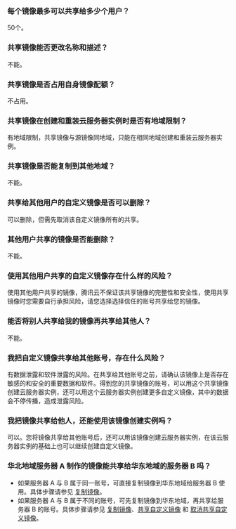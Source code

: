### 每个镜像最多可以共享给多少个用户？

50个。

### 共享镜像能否更改名称和描述？

不能。

### 共享镜像是否占用自身镜像配额？

不占用。

### 共享镜像在创建和重装云服务器实例时是否有地域限制？

有地域限制，共享镜像与源镜像同地域，只能在相同地域创建和重装云服务器实例。

### 共享镜像是否能复制到其他地域？

不能。

### 共享给其他用户的自定义镜像是否可以删除？

可以删除，但需先取消该自定义镜像所有的共享。

### 其他用户共享的镜像是否能删除？

不能。

### 使用其他用户共享的自定义镜像存在什么样的风险？

使用其他用户共享的镜像，腾讯云不保证该共享镜像的完整性和安全性，使用共享镜像时您需要自行承担风险，请您选择选择信任的账号共享给您的镜像。

### 能否将别人共享给我的镜像再共享给其他人？

不能。

### 我把自定义镜像共享给其他账号，存在什么风险？

有数据泄露和软件泄露的风险。在共享给其他账号之前，请确认该镜像上是否存在敏感的和安全的重要数据和软件。得到您的共享镜像的账号，可以用这个共享镜像创建云服务器实例，还可以用这个云服务器实例创建更多自定义镜像，其中的数据会不停传播，造成泄露风险。

### 我把镜像共享给他人，还能使用该镜像创建实例吗？

可以。您将镜像共享给其他账号后，还可以用该镜像创建云服务器实例，在该云服务器实例的基础上也可以继续创建自定义镜像。

### 华北地域服务器 A 制作的镜像能共享给华东地域的服务器 B 吗？

- 如果服务器 A 与 B 属于同一账号，可直接复制镜像到华东地域给服务器 B 使用。具体步骤请参见 [复制镜像](https://cloud.tencent.com/document/product/213/4943)。
- 如果服务器 A 与 B 属于不同的账号，可先复制镜像到华东地域，再共享给服务器 B 的账号。具体步骤请参见 [复制镜像](https://cloud.tencent.com/document/product/213/4943)、[共享自定义镜像](https://cloud.tencent.com/document/product/213/4944) 和 [取消共享自定义镜像](https://cloud.tencent.com/document/product/213/7148)。


